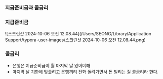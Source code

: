 ### 지급준비금과 콜금리



### 지급준비금

![스크린샷 2024-10-06 오전 12.08.44](/Users/SEONG/Library/Application Support/typora-user-images/스크린샷 2024-10-06 오전 12.08.44.png)



### 콜금리

* 은행은 지급준비금이 월 마지막 날 있어야해
* 마지막 날 기한에 맞출려고 은행끼리 전화 돌려가면서 돈 빌리는 걸 콜금리라 한다.







